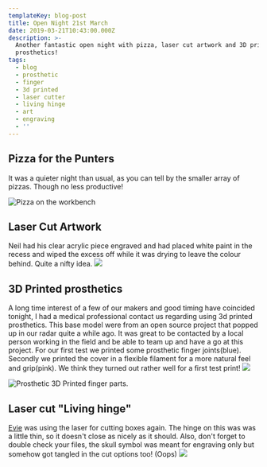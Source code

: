 ```yaml
---
templateKey: blog-post
title: Open Night 21st March
date: 2019-03-21T10:43:00.000Z
description: >-
  Another fantastic open night with pizza, laser cut artwork and 3D printing
  prosthetics!
tags:
  - blog
  - prosthetic
  - finger
  - 3d printed
  - laser cutter
  - living hinge
  - art
  - engraving
  - ''
---
```

## Pizza for the Punters

It was a quieter night than usual, as you can tell by the smaller array of pizzas. Though no less productive!

![Pizza on the workbench](/img/img_20190321_195326.jpg "Makers Feast!")



## Laser Cut Artwork

Neil had his clear acrylic piece engraved and had placed white paint in the recess and wiped the excess off while it was drying to leave the colour behind. Quite a nifty idea.
![](/img/img_20190321_195335.jpg)



## 3D Printed prosthetics

A long time interest of a few of our makers and good timing have coincided tonight, I had a medical professional contact us regarding using 3d printed prosthetics. This base model were from an open source project that popped up in our radar quite a while ago. It was great to be contacted by a local person working in the field and be able to team up and have a go at this project. For our first test we printed some prosthetic finger joints(blue). Secondly we printed the cover in a flexible filament for a more natural feel and grip(pink). We think they turned out rather well for a first test print!
![](/img/img_20190321_195351.jpg)

![Prosthetic 3D Printed finger parts. ](/img/img_20190404_202041.jpg "Almost as good as the real thing!")

## Laser cut "Living hinge"

[Evie](https://themakers.org/bios/evie-wort/) was using the laser for cutting boxes again. The hinge on this was was a little thin, so it doesn't close as nicely as it should.
Also, don't forget to double check your files, the skull symbol was meant for engraving only but somehow got tangled in the cut options too! (Oops)
![](/img/img_20190321_202612.jpg)
